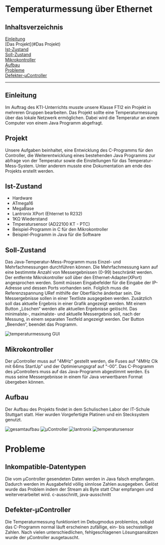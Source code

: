 # Temperaturmessung über Ethernet

## Inhaltsverzeichnis
[Einleitung](#einleitung)  
[Das Projekt](#Das Projekt)  
[Ist-Zustand](#ist-zustand)  
[Soll-Zustand](#soll-zustand)  
[Mikrokontroller](#mikrokontroller)  
[Aufbau](#aufbau)  
[Probleme](#probleme)  
[Defekter-µController](#Defekter-µController)  

---

## Einleitung
Im Auftrag des KTI-Unterrichts musste unsere Klasse FTI2 ein Projekt in mehreren Gruppen bearbeiten. Das Projekt sollte eine Temperaturmessung über das lokale Netzwerk ermöglichen. Dabei wird die Temperatur an einem Computer von einem Java Programm abgefragt.

## Projekt
Unsere Aufgaben beinhaltet, eine Entwicklung des C-Programms für den Controller, die Weiterentwicklung eines bestehenden Java Programms zur abfrage von der Temperatur sowie die Einstellungen für das Temperatur-Mess-System. Unter anderem musste eine Dokumentation am ende des Projekts erstellt werden.

## Ist-Zustand
* Hardware
 * ATmega16
 * MegaBase
 * Lantronix XPort (Ehternet to R232)
 * 1KΩ Wiederstand
 * Tmperatursensor (AD22100 KT - PTC)
* Beispiel-Programm in C für den Mikrokontroller
* Beispiel-Programm in Java für die Software

## Soll-Zustand
Das Java-Temperatur-Mess-Programm muss Einzel- und Mehrfachmessungen durchführen können. Die Mehrfachmessung kann auf eine bestimmte Anzahl von Messergebnissen (0-99) beschränkt werden.
Der entfernte Mikrokontroller soll über den Ethernet-Adapter(XPort) angesprochen werden. Somit müssen Eingabefelder für die Eingabe der IP-Adresse und dessen Ports vorhanden sein.
Folglich muss die Referenzspannung URef mithilfe der Oberfläche änderbar sein.
Die Messergebnisse sollen in einer Textliste ausgegeben werden. Zusätzlich soll das aktuelle Ergebnis in einer Grafik angezeigt werden. Mit einem Button „Löschen“ werden alle aktuellen Ergebnisse gelöscht.
Das minimalste-, maximalste- und aktuelle Messergebnis soll, nach der Messung, in einem separaten Textfeld angezeigt werden.
Der Button „Beenden“, beendet das Programm. 

![temperaturmessung GUI](pictures/gui.png "Temperaturmessung GUI")

## Mikrokontroller
Der µController muss auf "4MHz" gestellt werden, die Fuses auf "4MHz Clk mit 64ms StartUp" und der Optimierungsgraf auf "-00".
Das C-Programm des µControllers muss auf das Java-Programm abgestimmt werden. Es muss seine Messergebnisse in einem für Java verwertbaren Format übergeben können.

## Aufbau
Der Aufbau des Projekts findet in dem Schulischen Labor der IT-Schule Stuttgart statt. Hier wurden Vorgefertigte Platinen und ein Stecksystem genutzt.

![gesamtaufbau](pictures/aufbau-gesamt.jpg "Gesamtaufbau" )
![µController](pictures/aufbau-mikrokontroller.jpg "µController")
![lantronix](pictures/aufbau-lantronix.jpg "Lantronix")
![temperatursensor](pictures/aufbau-tempsensor.jpg "Temperatursensor")

# Probleme

## Inkompatible-Datentypen
Die vom µController gesendeten Daten werden in Java falsch empfangen. Dadurch werden im Ausgabefeld völlig sinnlose Zahlen ausgegeben. Gelöst wurde das Problem indem der Stream als Byte statt Char empfangen und weiterverarbeitet wird.
c-ausschnitt, java-ausschnitt

## Defekter-µController
Die Temperaturmessung funktioniert im Debugmodus problemlos, sobald das C-Programm normal läuft erscheinen zufällige, ein- bis sechsstellige Zahlen.
Nach vielen unterschiedlichen, fehlgeschlagenen Lösungsansätzen wurde der µController ausgetauscht.
